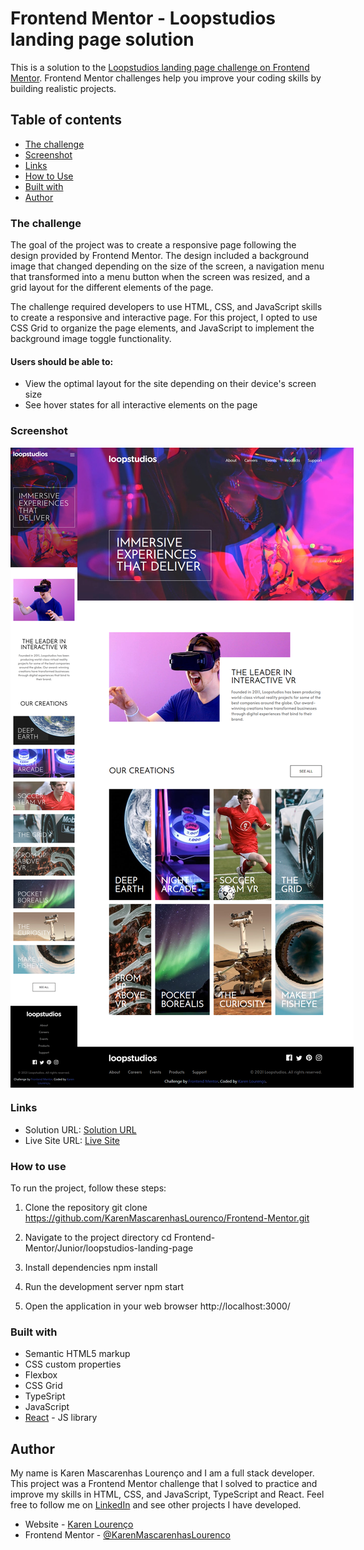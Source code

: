 # Frontend Mentor - Loopstudios landing page solution

This is a solution to the [Loopstudios landing page challenge on Frontend Mentor](https://www.frontendmentor.io/challenges/loopstudios-landing-page-N88J5Onjw). Frontend Mentor challenges help you improve your coding skills by building realistic projects. 

## Table of contents

  - [The challenge](#the-challenge)
  - [Screenshot](#screenshot)
  - [Links](#links)
  - [How to Use](#how-to-use)
  - [Built with](#built-with)
- [Author](#author)

### The challenge

The goal of the project was to create a responsive page following the design provided by Frontend Mentor. The design included a background image that changed depending on the size of the screen, a navigation menu that transformed into a menu button when the screen was resized, and a grid layout for the different elements of the page.

The challenge required developers to use HTML, CSS, and JavaScript skills to create a responsive and interactive page. For this project, I opted to use CSS Grid to organize the page elements, and JavaScript to implement the background image toggle functionality.

#### Users should be able to:

- View the optimal layout for the site depending on their device's screen size
- See hover states for all interactive elements on the page

### Screenshot

<div style="display:flex; justify-content:start;">
  <img src="./screenshot-mobile.png" alt="Mobile screenshot" width="375px">
  <img src="./screenshot.png" alt="Screenshot" width="600px">
</div>

### Links

- Solution URL: [Solution URL](https://github.com/KarenMascarenhasLourenco/Frontend-Mentor/tree/main/Junior/loopstudios-landing-page)
- Live Site URL: [Live Site](https://loopstudios-karen-lourenco.netlify.app/)

### How to use

To run the project, follow these steps:

1. Clone the repository git clone https://github.com/KarenMascarenhasLourenco/Frontend-Mentor.git

2. Navigate to the project directory cd Frontend-Mentor/Junior/loopstudios-landing-page

3. Install dependencies npm install

4. Run the development server npm start

5. Open the application in your web browser http://localhost:3000/

### Built with

- Semantic HTML5 markup
- CSS custom properties
- Flexbox
- CSS Grid
- TypeSript
- JavaScript
- [React](https://reactjs.org/) - JS library

## Author

My name is Karen Mascarenhas Lourenço and I am a full stack developer. This project was a Frontend Mentor challenge that I solved to practice and improve my skills in HTML, CSS, and JavaScript, TypeScript and React. Feel free to follow me on [LinkedIn](https://www.linkedin.com/in/karenlourenco/) and see other projects I have developed.

- Website - [Karen Lourenço](https://karenmascarenhaslourenco.github.io/)
- Frontend Mentor - [@KarenMascarenhasLourenco](https://www.frontendmentor.io/profile/KarenMascarenhasLourenco)
